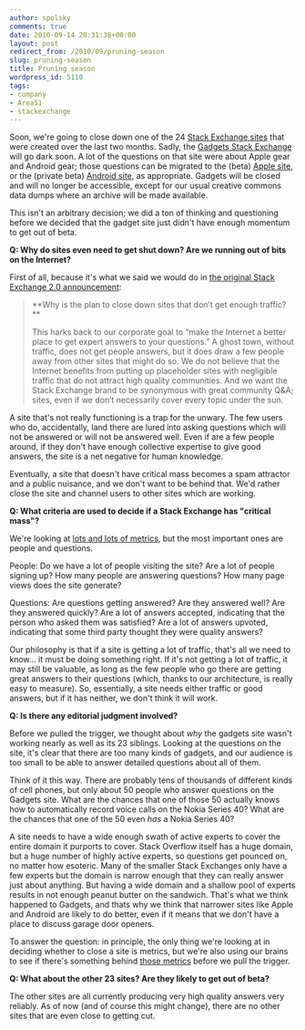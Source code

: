 ```yaml
---
author: spolsky
comments: true
date: 2010-09-14 20:31:38+00:00
layout: post
redirect_from: /2010/09/pruning-season
slug: pruning-season
title: Pruning season
wordpress_id: 5110
tags:
- company
- Area51
- stackexchange
---
```


Soon, we're going to close down one of the 24 [Stack Exchange sites](http://stackexchange.com/sites) that were created over the last two months. Sadly, the [Gadgets Stack Exchange](http://gadgets.stackexchange.com) will go dark soon. A lot of the questions on that site were about Apple gear and Android gear; those questions can be migrated to the (beta) [Apple site](http://apple.stackexchange.com), or the (private beta) [Android site](http://android.stackexchange.com), as appropriate. Gadgets will be closed and will no longer be accessible, except for our usual creative commons data dumps where an archive will be made available.



This isn't an arbitrary decision; we did a ton of thinking and questioning before we decided that the gadget site just didn't have enough momentum to get out of beta.

**Q: Why do sites even need to get shut down? Are we running out of bits on the Internet?**

First of all, because it's what we said we would do in [the original Stack Exchange 2.0 announcement](http://blog.stackoverflow.com/2010/04/changes-to-stack-exchange/):



<blockquote>
**Why is the plan to close down sites that don’t get enough traffic?**

This harks back to our corporate goal to “make the Internet a better place to get expert answers to your questions.” A ghost town, without traffic, does not get people answers, but it does draw a few people away from other sites that might do so. We do not believe that the Internet benefits from putting up placeholder sites with negligible traffic that do not attract high quality communities. And we want the Stack Exchange brand to be synonymous with great community Q&A; sites, even if we don’t necessarily cover every topic under the sun.
</blockquote>



A site that's not really functioning is a trap for the unwary. The few users who do, accidentally, land there are lured into asking questions which will not be answered or will not be answered well. Even if are a few people around, if they don't have enough collective expertise to give good answers, the site is a net negative for human knowledge.

Eventually, a site that doesn't have critical mass becomes a spam attractor and a public nuisance, and we don't want to be behind that. We'd rather close the site and channel users to other sites which are working.

**Q: What criteria are used to decide if a Stack Exchange has "critical mass"?**

We're looking at [lots and lots of metrics](http://stackexchange.com/sites), but the most important ones are people and questions.


People: Do we have a lot of people visiting the site? Are a lot of people signing up? How many people are answering questions? How many page views does the site generate?




Questions: Are questions getting answered? Are they answered well? Are they answered quickly? Are a lot of answers accepted, indicating that the person who asked them was satisfied? Are a lot of answers upvoted, indicating that some third party thought they were quality answers?


Our philosophy is that if a site is getting a lot of traffic, that's all we need to know... it must be doing something right. If it's not getting a lot of traffic, it may still be valuable, as long as the few people who go there are getting great answers to their questions (which, thanks to our architecture, is really easy to measure). So, essentially, a site needs either traffic or good answers, but if it has neither, we don't think it will work.

**Q: Is there any editorial judgment involved?**

Before we pulled the trigger, we thought about _why_ the gadgets site wasn't working nearly as well as its 23 siblings. Looking at the questions on the site, it's clear that there are too many kinds of gadgets, and our audience is too small to be able to answer detailed questions about all of them.

Think of it this way. There are probably tens of thousands of different kinds of cell phones, but only about 50 people who answer questions on the Gadgets site. What are the chances that one of those 50 actually knows how to automatically record voice calls on the Nokia Series 40? What are the chances that one of the 50 even _has_ a Nokia Series 40?

A site needs to have a wide enough swath of active experts to cover the entire domain it purports to cover. Stack Overflow itself has a huge domain, but a huge number of highly active experts, so questions get pounced on, no matter how esoteric. Many of the smaller Stack Exchanges only have a few experts but the domain is narrow enough that they can really answer just about anything. But having a wide domain and a shallow pool of experts results in not enough peanut butter on the sandwich. That's what we think happened to Gadgets, and thats why we think that narrower sites like Apple and Android are likely to do better, even if it means that we don't have a place to discuss garage door openers.

To answer the question: in principle, the only thing we're looking at in deciding whether to close a site is metrics, but we're also using our brains to see if there's something behind [those metrics](http://stackexchange.com/sites) before we pull the trigger.

**Q: What about the other 23 sites? Are they likely to get out of beta?**

The other sites are all currently producing very high quality answers very reliably. As of now (and of course this might change), there are no other sites that are even close to getting cut.
